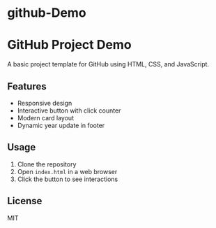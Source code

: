 # github-Demo
# GitHub Project Demo

A basic project template for GitHub using HTML, CSS, and JavaScript.

## Features
- Responsive design
- Interactive button with click counter
- Modern card layout
- Dynamic year update in footer

## Usage
1. Clone the repository
2. Open `index.html` in a web browser
3. Click the button to see interactions

## License
MIT
